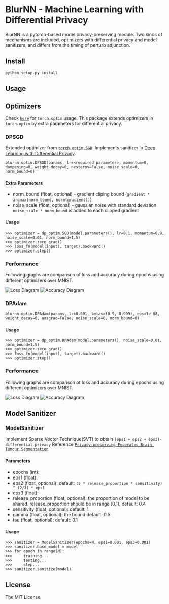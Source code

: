 # BlurNN - Machine Learning with Differential Privacy

BlurNN is a pytorch-based model privacy-preserving module.
Two kinds of mechanisms are included, optimizers with differential privacy and model sanitizers, and differs from the timing of perturb adjunction.

## Install
``` python setup.py install ```

## Usage
## Optimizers
Check [```here```](https://pytorch.org/docs/1.3.0/optim.html) for ```torch.optim``` usage.
This package extends optimizers in ```torch.optim``` by extra parameters for differential privacy.

### DPSGD
Extended optimizer from [```torch.optim.SGD```](https://pytorch.org/docs/1.3.0/_modules/torch/optim/sgd.html).
Implements sanitizer in [Deep Learning with Differential Privacy](https://arxiv.org/abs/1607.00133).

``` blurnn.optim.DPSGD(params, lr=<required parameter>, momentum=0, dampening=0, weight_decay=0, nesterov=False, noise_scale=0, norm_bound=0) ```

#### Extra Parameters
* norm_bound (float, optional) - gradient cliping bound (```gradient * argmax(norm_bound, norm(gradient))```)
* noise_scale (float, optional) - gaussian noise with standard deviation ```noise_scale * norm_bound``` is added to each clipped gradient

#### Usage
```
>>> optimizer = dp_optim.SGD(model.parameters(), lr=0.1, momentum=0.9, noise_scale=0.01, norm_bound=1.5)
>>> optimizer.zero_grad()
>>> loss_fn(model(input), target).backward()
>>> optimizer.step()
```

### Performance
Following graphs are comparison of loss and accuracy during epochs using different optimizers over MNIST.

![Loss Diagram](./docs/assets/dpsgd/loss-with-noise.png)
![Accuracy Diagram](./docs/assets/dpsgd/accuracy-with-noise.png)

### DPAdam
``` blurnn.optim.DPAdam(params, lr=0.001, betas=(0.9, 0.999), eps=1e-08, weight_decay=0, amsgrad=False, noise_scale=0, norm_bound=0) ```

#### Usage
```
>>> optimizer = dp_optim.DPAdam(model.parameters(), noise_scale=0.01, norm_bound=1.5)
>>> optimizer.zero_grad()
>>> loss_fn(model(input), target).backward()
>>> optimizer.step()
```

### Performance
Following graphs are comparison of loss and accuracy during epochs using different optimizers over MNIST.

![Loss Diagram](./docs/assets/dpadam/loss-with-noise.png)
![Accuracy Diagram](./docs/assets/dpadam/accuracy-with-noise.png)

## Model Sanitizer
### ModelSanitizer
Implement Sparse Vector Technique(SVT) to obtain ```(eps1 + eps2 + eps3)-differential privacy```
Reference [```Privacy-preserving Federated Brain Tumour Segmentation```](https://arxiv.org/abs/1910.00962)

#### Parameters
* epochs (int): 
* eps1 (float):
* eps2 (float, optional): default: ```(2 * release_proportion * sensitivity) ^ (2/3) * eps1```
* eps3 (float):
* release_proportion (float, optional): the proportion of model to be shared.  release_proportion should be in range [0,1), default: 0.4
* sensitivity (float, optional): default: 1
* gamma (float, optional): the bound default: 0.5
* tau (float, optional): default: 0.1

#### Usage
```
>>> sanitizer = ModelSanitizer(epochs=N, eps1=0.001, eps3=0.001)
>>> sanitizer.base_model = model
>>> for epoch in range(N):
>>>     training...
>>>     testing...
>>>     step...
>>> sanitizer.sanitize(model)
```

## License
The MIT License
